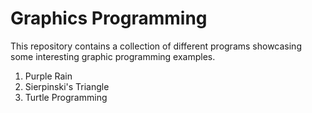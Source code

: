 # Graphics Programming 

This repository contains a collection of different programs showcasing some interesting graphic programming examples. 
1. Purple Rain
2. Sierpinski's Triangle
3. Turtle Programming 